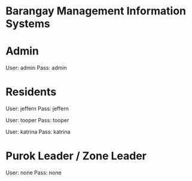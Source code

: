 # Barangay Management Information Systems

# Admin
User: admin
Pass: admin

# Residents
User: jeffern
Pass: jeffern

User: tooper
Pass: tooper

User: katrina
Pass: katrina

# Purok Leader / Zone Leader
User: none
Pass: none